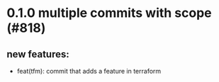 # 0.1.0 multiple commits with scope (#818)

## new features:
* feat(tfm): commit that adds a feature in terraform

